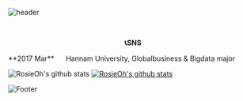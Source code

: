 ![header](https://capsule-render.vercel.app/api?type=waving&color=auto&height=150&section=header&text=Welcome%20MyProfile&fontSize=50&fontAlignY=50)

<br>

<p align="center" fontSize=18> <b>📞SNS</b> </p>
**2017 Mar**&nbsp;&nbsp;&nbsp;&nbsp;&nbsp;&nbsp;Hannam University, Globalbusiness & Bigdata major

<br>

![RosieOh's github stats](https://github-readme-stats.vercel.app/api?username=RosieOh&show_icons=true)
[![RosieOh's github stats](https://github-readme-stats.vercel.app/api/top-langs/?username=RosieOh&show_icons=true&hide_border=true&title_color=004386&icon_color=004386&layout=compact)](https://github.com/RosieOh)

![Footer](https://capsule-render.vercel.app/api?type=waving&color=auto&height=200&section=footer)
